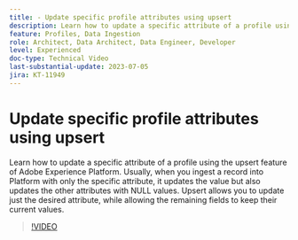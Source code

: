 ```yaml
---
title: - Update specific profile attributes using upsert
description: Learn how to update a specific attribute of a profile using the upsert feature of Adobe Experience Platform.
feature: Profiles, Data Ingestion
role: Architect, Data Architect, Data Engineer, Developer
level: Experienced
doc-type: Technical Video
last-substantial-update: 2023-07-05
jira: KT-11949
---
```


# Update specific profile attributes using upsert

Learn how to update a specific attribute of a profile using the upsert feature of Adobe Experience Platform. Usually, when you ingest a record into Platform with only the specific attribute, it updates the value but also updates the other attributes with NULL values. Upsert allows you to update just the desired attribute, while allowing the remaining fields to keep their current values.

>[!VIDEO](https://video.tv.adobe.com/v/3416133/?learn=on)
